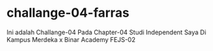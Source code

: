 # challange-04-farras
Ini adalah Challange-04 Pada Chapter-04 Studi Independent Saya Di Kampus Merdeka x Binar Academy FEJS-02

